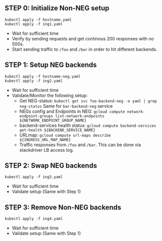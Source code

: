 ## STEP 0: Initialize Non-NEG setup 
```
kubectl apply -f hostname.yaml
kubectl apply -f ing1.yaml	
```

- Wait for sufficient time
- Verify by sending requests and get continous 200 responses with no 500s.
- Start sending traffic to `/foo` and `/bar` in order to hit different backends.

## STEP 1: Setup NEG backends
```
kubectl apply -f hostname-neg.yaml
kubectl apply -f ing2.yaml	
```

- Wait for sufficient time
- Validate/Monitor the following setup:
  - Get NEG-status: `kubectl get svc foo-backend-neg -o yaml | grep neg-status` Same for `bar-backend-neg` service
  - NEGs config and Endpoints in NEG: `gcloud compute network-endpoint-groups list-network-endpoints ${NETWORK_ENDPOINT_GROUP_NAME}`
  - backend-services health status: `gcloud compute backend-services get-health ${BACKEND_SERVICE_NAME}`
  - URLmap: `gcloud compute url-maps describe ${INGRESS_URL_MAP_NAME}`
  - Traffic responses from `/foo` and `/bar`. This can be done via stackdriver LB access log. 


## STEP 2: Swap NEG backends
```
kubectl apply -f ing3.yaml	
```

- Wait for sufficient time
- Validate setup (Same with Step 1)


## STEP 3: Remove Non-NEG backends
```
kubectl apply -f ing4.yaml	
```

- Wait for sufficient time
- Validate setup (Same with Step 1)

